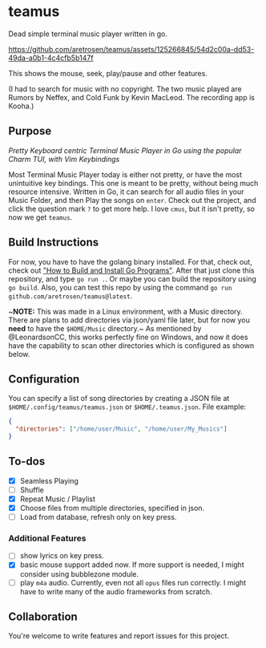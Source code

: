 # teamus

Dead simple terminal music player written in go.

https://github.com/aretrosen/teamus/assets/125266845/54d2c00a-dd53-49da-a0b1-4c4cfb5b147f

This shows the mouse, seek, play/pause and other features.

(I had to search for music with no copyright. The two music played are Rumors by Neffex, and Cold Funk by Kevin MacLeod. The recording app is Kooha.)


## Purpose

_Pretty Keyboard centric Terminal Music Player in Go using the popular Charm TUI, with Vim Keybindings_

Most Terminal Music Player today is either not pretty, or have the most unintuitive key bindings. This one is meant to be pretty, without being much resource intensive. Written in Go, it can search for all audio files in your Music Folder, and then Play the songs on `enter`. Check out the project, and click the question mark `?` to get more help. I love `cmus`, but it isn't pretty, so now we get `teamus`.

## Build Instructions

For now, you have to have the golang binary installed. For that, check out, check out ["How to Build and Install Go Programs"](https://www.digitalocean.com/community/tutorials/how-to-build-and-install-go-programs). After that just clone this repository, and type `go run .`. Or maybe you can build the repository using `go build`. Also, you can test this repo by using the command `go run github.com/aretrosen/teamus@latest`.

~**NOTE:** This was made in a Linux environment, with a Music directory. There are plans to add directories via json/yaml file later, but for now you **need** to have the `$HOME/Music` directory.~
As mentioned by @LeonardsonCC, this works perfectly fine on Windows, and now it does have the capability to scan other directories which is configured as shown below.

## Configuration

You can specify a list of song directories by creating a JSON file at `$HOME/.config/teamus/teamus.json` or `$HOME/.teamus.json`.
File example:

```json
{
  "directories": ["/home/user/Music", "/home/user/My_Musics"]
}
```

## To-dos

- [x] Seamless Playing
- [ ] Shuffle
- [x] Repeat Music / Playlist
- [x] Choose files from multiple directories, specified in json.
- [ ] Load from database, refresh only on key press.

### Additional Features

- [ ] show lyrics on key press.
- [x] basic mouse support added now. If more support is needed, I might consider using bubblezone module.
- [ ] play `m4a` audio. Currently, even not all `opus` files run correctly. I might have to write many of the audio frameworks from scratch.

## Collaboration

You're welcome to write features and report issues for this project.

